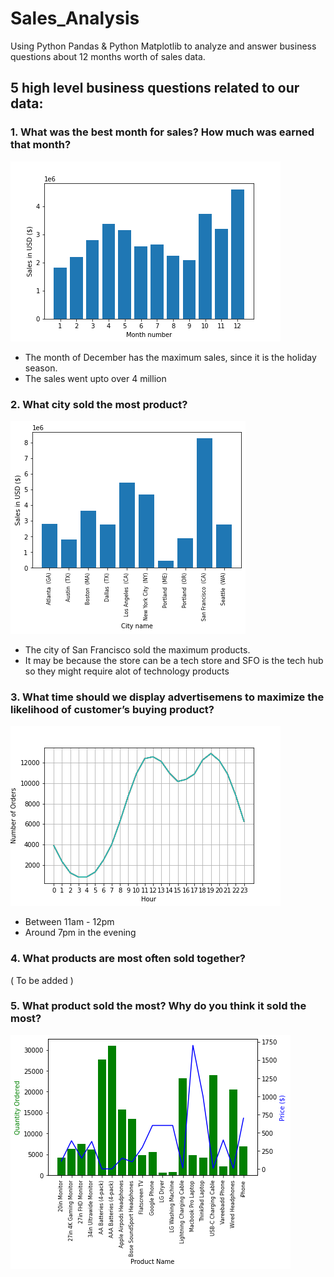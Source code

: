 # Sales_Analysis
Using Python Pandas &amp; Python Matplotlib to analyze and answer business questions about 12 months worth of sales data.

## 5 high level business questions related to our data:

### 1. What was the best month for sales? How much was earned that month?

![monthlysales](https://github.com/Priyanshiguptaaa/Sales_Analysis/blob/main/monthlysales.png)

- The month of December has the maximum sales, since it is the holiday season. 
- The sales went upto over 4 million

### 2. What city sold the most product?

![citysales](https://github.com/Priyanshiguptaaa/Sales_Analysis/blob/main/citysales.png)

- The city of San Francisco sold the maximum products. 
- It may be because the store can be a tech store and SFO is the tech hub so they might require alot of technology products

### 3. What time should we display advertisemens to maximize the likelihood of customer’s buying product?

![hourlysales](https://github.com/Priyanshiguptaaa/Sales_Analysis/blob/main/hourlysales.png)

- Between 11am - 12pm
- Around 7pm in the evening 

### 4. What products are most often sold together?

<!-- ![productsales](https://github.com/Priyanshiguptaaa/Sales_Analysis/blob/main/productsales.png)-->

( To be added )

### 5. What product sold the most? Why do you think it sold the most?

![productpricesales](https://github.com/Priyanshiguptaaa/Sales_Analysis/blob/main/productpricesales.png)
